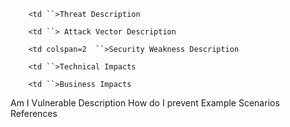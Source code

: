 `    <td ``>Threat Description `

</td>

`    <td ``> Attack Vector Description `

</td>

`    <td colspan=2  ``>Security Weakness Description `

</td>

`    <td ``>Technical Impacts`

</td>

`    <td ``>Business Impacts `

</td>

Am I Vulnerable Description  How do I prevent  Example Scenarios
References